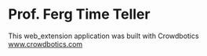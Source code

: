 # Prof. Ferg Time Teller

This web_extension application was built with Crowdbotics www.crowdbotics.com
